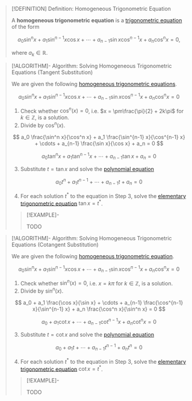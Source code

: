 >[!DEFINITION] Definition: Homogeneous Trigonometric Equation
>
>A **homogeneous trigonometric equation** is a [trigonometric equation](Real%20Trigonometric%20Equation.md) of the form
>
>$$
>a_0 \sin^n x + a_1 \sin^{n-1} x \cos x + \cdots + a_{n-1}\sin x \cos^{n-1} x + a_n \cos^n x = 0,
>$$
>
>where $a_k \in \mathbb{R}$.
>

>[!ALGORITHM]- Algorithm: Solving Homogeneous Trigonometric Equations (Tangent Substitution)
>
>We are given the following [homogeneous trigonometric equations](Homogeneous%20Trigonometric%20Equations.md).
>
>$$
>a_0 \sin^n x + a_1 \sin^{n-1} x \cos x + \cdots + a_{n-1}\sin x \cos^{n-1} x + a_n \cos^n x = 0
>$$
>
>1. Check whether $\cos^n (x) = 0$, i.e. $x = \pm\frac{\pi}{2} + 2k\pi$ for $k \in \mathbb{Z}$, is a solution.
>2. Divide by $\cos^n (x)$.
>
>$$
>a_0 \frac{\sin^n x}{\cos^n x} + a_1 \frac{\sin^{n-1} x}{\cos^{n-1} x} + \cdots + a_{n-1} \frac{\sin x}{\cos x} + a_n = 0
>$$
>
>$$
>a_0 \tan^n x + a_1 \tan^{n-1} x + \cdots + a_{n-1} \tan x + a_n = 0
>$$
>
>3. Substitute $t = \tan x$ and solve the [polynomial equation](../Polynomial%20Equations/Polynomial%20Equation.md)
> 
>$$
>a_0 t^n + a_1 t^{n-1} + \cdots + a_{n-1} t + a_n = 0
>$$
>
>4. For each solution $t^\ast$ to the equation in Step 3, solve the [elementary trigonometric equation](Elementary%20Trigonometric%20Equations.md) $\tan x = t^\ast$.
>
>>[!EXAMPLE]-
>>
>>TODO
>>
>

>[!ALGORITHM]- Algorithm: Solving Homogeneous Trigonometric Equations (Cotangent Substitution)
>
>We are given the following [homogeneous trigonometric equation](Homogeneous%20Trigonometric%20Equations.md).
>
>$$
>a_0 \sin^n x + a_1 \sin^{n-1} x \cos x + \cdots + a_{n-1}\sin x \cos^{n-1} x + a_n \cos^n x = 0
>$$
>
>1. Check whether $\sin^n (x) = 0$, i.e. $x = k\pi$ for $k \in \mathbb{Z}$, is a solution.
>2. Divide by $\sin^n (x)$.
>
>$$
>a_0 + a_1 \frac{\cos x}{\sin x} + \cdots + a_{n-1} \frac{\cos^{n-1} x}{\sin^{n-1} x} + a_n \frac{\cos^n x}{\sin^n x} = 0
>$$
>
>$$
>a_0 + a_1 \cot x + \cdots + a_{n-1} \cot^{n-1} x + a_n\cot^n x = 0
>$$
>
>3. Substitute $t = \cot x$ and solve the [polynomial equation](../Polynomial%20Equations/Polynomial%20Equation.md)
> 
>$$
>a_0 + a_1 t + \cdots + a_{n-1} t^{n-1} + a_n t^n = 0
>$$
>
>4. For each solution $t^\ast$ to the equation in Step 3, solve the [elementary trigonometric equation](Elementary%20Trigonometric%20Equations.md) $\cot x = t^\ast$.
>
>>[!EXAMPLE]-
>>
>>TODO
>>
>
